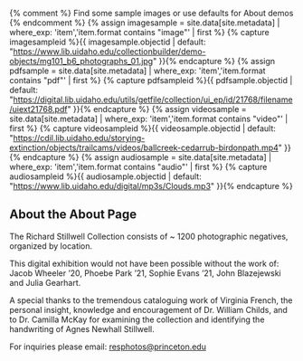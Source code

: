 {% comment %}
    Find some sample images or use defaults for About demos
{% endcomment %}
{% assign imagesample = site.data[site.metadata] | where_exp: 'item','item.format contains "image"' | first %}
{% capture imagesampleid %}{{ imagesample.objectid | default: "https://www.lib.uidaho.edu/collectionbuilder/demo-objects/mg101_b6_photographs_01.jpg" }}{% endcapture %}
{% assign pdfsample = site.data[site.metadata] | where_exp: 'item','item.format contains "pdf"' | first %}
{% capture pdfsampleid %}{{ pdfsample.objectid | default: "https://digital.lib.uidaho.edu/utils/getfile/collection/ui_ep/id/21768/filename/uiext21768.pdf" }}{% endcapture %}
{% assign videosample = site.data[site.metadata] | where_exp: 'item','item.format contains "video"' | first %}
{% capture videosampleid %}{{ videosample.objectid | default: "https://cdil.lib.uidaho.edu/storying-extinction/objects/trailcams/videos/ballcreek-cedarrub-birdonpath.mp4" }}{% endcapture %}
{% assign audiosample = site.data[site.metadata] | where_exp: 'item','item.format contains "audio"' | first %}
{% capture audiosampleid %}{{ audiosample.objectid | default: "https://www.lib.uidaho.edu/digital/mp3s/Clouds.mp3" }}{% endcapture %}


## About the About Page

The Richard Stillwell Collection consists of ~ 1200 photographic negatives, organized by location.

This digital exhibition would not have been possible without the work of: Jacob Wheeler ’20, Phoebe Park ’21, Sophie Evans ’21, John Blazejewski and Julia Gearhart. 

A special thanks to the tremendous cataloguing work of Virginia French, the personal insight, knowledge and encouragement of Dr. William Childs, and to Dr. Camilla McKay for examining the collection and identifying the handwriting of Agnes Newhall Stillwell.  

For inquiries please email: resphotos@princeton.edu
